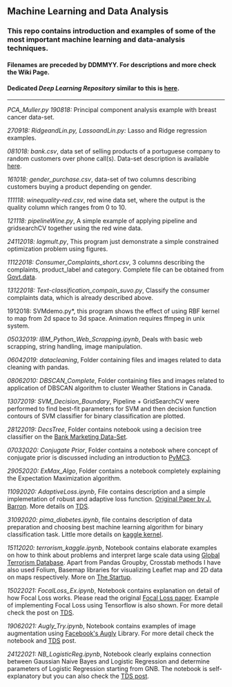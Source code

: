 ## Machine Learning and Data Analysis
### This repo contains introduction and examples of some of the most important machine learning and data-analysis techniques.
#### Filenames are preceded by DDMMYY. For descriptions and more check the Wiki Page. 
#### Dedicated _Deep Learning Repository_ similar to this is [here](https://github.com/suvoooo/Learn-TensorFlow). 

-----------------------------------------------------------------------------------------------------------------------------------------

*PCA_Muller.py 190818:* Principal component analysis example with breast cancer data-set. 

*270918: RidgeandLin.py, LassoandLin.py:* Lasso and Ridge regression examples.     

*081018: bank.csv*, data set of selling products of a portuguese company to random customers over phone call(s). Data-set description is available [here](http://archive.ics.uci.edu/ml/datasets/Bank+Marketing).

*161018: gender_purchase.csv*, data-set of two columns describing customers buying a product depending on gender.

*111118: winequality-red.csv*, red wine data set, where the output is the quality column which ranges from 0 to 10.

*121118: pipelineWine.py*, A simple example of applying pipeline and gridsearchCV together using the red wine data.  

*24112018: lagmult.py*, This program just demonstrate a simple constrained optimization problem using figures.   

*11122018: Consumer_Complaints_short.csv*, 3 columns describing the complaints, product_label and category. Complete file can be obtained from [Govt.data](https://catalog.data.gov/dataset/consumer-complaint-database/resource/2f297213-7198-4be1-af1e-2d2623e7f6e9). 

*13122018: Text-classification_compain_suvo.py*, Classify the consumer complaints data, which is already described above. 

1912018: SVMdemo.py*, this program shows the effect of using RBF kernel to map from 2d space to 3d space. Animation requires ffmpeg in unix system. 

*05032019: IBM_Python_Web_Scrapping.ipynb*, Deals with basic web scrapping, string handling, image manipulation.

*06042019: datacleaning*, Folder containing files and images related to data cleaning with pandas. 

*08062010: DBSCAN_Complete*, Folder containing files and images related to application of DBSCAN algorithm to cluster Weather Stations in Canada. 

*13072019: SVM_Decision_Boundary*, Pipeline + GridSearchCV were performed to find best-fit parameters for SVM and then decision function contours of SVM classifier for binary classification are plotted.      

*28122019: DecsTree*, Folder contains notebook using a decision tree classifier on the [Bank Marketing Data-Set](http://archive.ics.uci.edu/ml/datasets/Bank+Marketing).   

*07032020: Conjugate Prior*, Folder contains a notebook where concept of conjugate prior is discussed including an introduction to [PyMC3](https://docs.pymc.io/).   

*29052020: ExMax_Algo*, Folder contains a notebook completely explaining the Expectation Maximization algorithm. 

*11092020: AdaptiveLoss.ipynb*, File contains description and a simple implemetation of robust and adaptive loss function. [Original Paper by J. Barron](https://arxiv.org/pdf/1701.03077.pdf). More details on [TDS](https://medium.com/@saptashwa/the-most-awesome-loss-function-172ffc106c99).   

*31092020: pima_diabetes.ipynb*, file contains description of data preparation and choosing best machine learning algorithm for binary classification task. 
Little more details on [kaggle kernel](https://www.kaggle.com/suvoooo/eda-and-choosing-best-classifier-on-pima-diabetes). 


*15112020: terrorism_kaggle.ipynb*, Notebook contains elaborate examples on how to think about problems and interpret large scale data using [Global Terrorism Database](https://www.kaggle.com/START-UMD/gtd). Apart from Pandas Groupby, Crosstab methods I have also used Folium, Basemap libraries for visualizing Leaflet map and 2D data on maps respectively. More on [The Startup](https://medium.com/swlh/practical-data-analysis-using-pandas-global-terrorism-database-20b29009adad).     

*15022021: FocalLoss_Ex.ipynb*, Notebook contains explanation on detail of how Focal Loss works. Please read the original [Focal Loss paper](https://arxiv.org/abs/1708.02002). Example of implementing Focal Loss using Tensorflow is also shown. For more detail check the post on [TDS](https://towardsdatascience.com/a-loss-function-suitable-for-class-imbalanced-data-focal-loss-af1702d75d75). 


*19062021: Augly_Try.ipynb*, Notebook contains examples of image augmentation using [Facebook's Augly](https://ai.facebook.com/blog/augly-a-new-data-augmentation-library-to-help-build-more-robust-ai-models/) Library. For more detail check the notebook and [TDS](https://towardsdatascience.com/facebook-just-launched-the-coolest-augmentation-library-augly-3910c05db505) post. 

*24122021: NB_LogisticReg.ipynb*, Notebook clearly explains connection between Gaussian Naive Bayes and Logistic Regression and determine parameters of Logistic Regression starting from GNB. The notebook is self-explanatory but you can also check the [TDS post](https://towardsdatascience.com/connecting-naive-bayes-and-logistic-regression-binary-classification-ce69e527157f).

